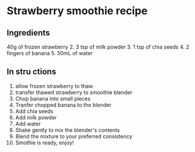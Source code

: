 # Strawberry smoothie recipe

## Ingredients

 40g of frozen strawberry
2. 3 tsp of milk powder
3. 1 tsp of chia seeds
4. 2 fingers of banana
5. 50mL of water

## In stru ctions

1. allow frozen strawberry to thaw
2. transfer thawed strawberry to smoothie blender
3. Chop banana into small pieces
4. Tranfer chopped banana to the blender
5. Add chia seeds
6. Add milk powder
7. Add water
8. Shake gently to mix the blender's contents
9. Blend the mixture to your preferred consistency
10. Smothie is ready, enjoy!